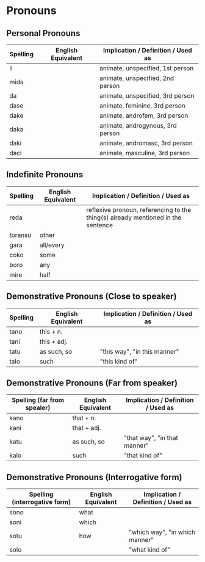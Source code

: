# Pronouns

## Personal Pronouns

| Spelling | English Equivalent | Implication / Definition / Used as |
|----------|--------------------|------------------------------------|
| li |  | animate, unspecified, 1st person |
| mida |  | animate, unspecified, 2nd person |
| da |  | animate, unspecified, 3rd person |
| dase |  | animate, feminine, 3rd person |
| dake |  | animate, androfem, 3rd person |
| daka |  | animate, androgynous, 3rd person |
| daki |  | animate, andromasc, 3rd person |
| daci |  | animate, masculine, 3rd person |

## Indefinite Pronouns

| Spelling | English Equivalent | Implication / Definition / Used as |
|----------|--------------------|------------------------------------|
| reda |  | reflexive pronoun, referencing to the thing(s) already mentioned in the sentence |
| toransu | other |  |
| gara | all/every |  |
| coko | some |  |
| boro | any |  |
| mire | half |  |

## Demonstrative Pronouns (Close to speaker)

| Spelling | English Equivalent | Implication / Definition / Used as |
|----------|--------------------|------------------------------------|
| tano | this + n. |  |
| tani | this + adj. |  |
| tatu | as such, so | "this way", "in this manner" |
| talo | such | "this kind of" |

## Demonstrative Pronouns (Far from speaker)

| Spelling (far from spealer) | English Equivalent |Implication / Definition / Used as |
|-----------------------------|--------------------|------------------------------------|
| kano | that + n. |
| kani | that + adj. |
| katu | as such, so | "that way", "in that manner" |
| kalo | such | "that kind of" |

## Demonstrative Pronouns (Interrogative form)

| Spelling (interrogative form) | English Equivalent |Implication / Definition / Used as |
|-----------------------------|--------------------|------------------------------------|
| sono | what |
| soni | which |
| sotu | how | "which way", "in which manner" |
| solo |  | "what kind of" |